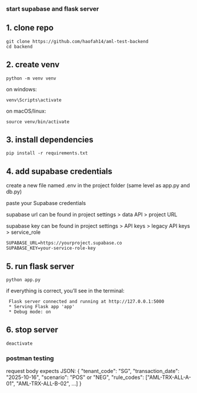### start supabase and flask server

## 1. clone repo

```
git clone https://github.com/haofah14/aml-test-backend
cd backend
```

## 2. create venv

```
python -m venv venv
```

on windows:

```
venv\Scripts\activate
```

on macOS/linux:

```
source venv/bin/activate
```

## 3. install dependencies

```
pip install -r requirements.txt
```

## 4. add supabase credentials

create a new file named .env in the project folder (same level as app.py and db.py)

paste your Supabase credentials

supabase url can be found in project settings > data API > project URL

supabase key can be found in project settings > API keys > legacy API keys > service_role 

```
SUPABASE_URL=https://yourproject.supabase.co
SUPABASE_KEY=your-service-role-key
```

## 5. run flask server

```
python app.py
```

if everything is correct, you’ll see in the terminal:

```
 Flask server connected and running at http://127.0.0.1:5000
 * Serving Flask app 'app'
 * Debug mode: on
```

## 6. stop server

```
deactivate
```

### postman testing 

request body expects JSON:
    {
        "tenant_code": "SG",
        "transaction_date": "2025-10-16",
        "scenario": "POS" or "NEG",
        "rule_codes": ["AML-TRX-ALL-A-01", "AML-TRX-ALL-B-02", ...]
    }